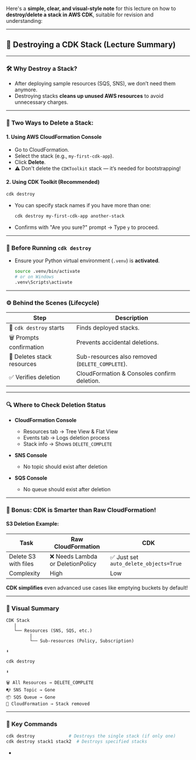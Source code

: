 Here's a **simple, clear, and visual-style note** for this lecture on how to **destroy/delete a stack in AWS CDK**, suitable for revision and understanding:

---

## 🧨 Destroying a CDK Stack (Lecture Summary)

---

### 🛠️ Why Destroy a Stack?

* After deploying sample resources (SQS, SNS), we don’t need them anymore.
* Destroying stacks **cleans up unused AWS resources** to avoid unnecessary charges.

---

### 📍 Two Ways to Delete a Stack:

#### 1. **Using AWS CloudFormation Console**

* Go to CloudFormation.
* Select the stack (e.g., `my-first-cdk-app`).
* Click **Delete**.
* ⚠️ Don't delete the `CDKToolkit` stack — it’s needed for bootstrapping!

#### 2. **Using CDK Toolkit (Recommended)**

```bash
cdk destroy
```

* You can specify stack names if you have more than one:

  ```bash
  cdk destroy my-first-cdk-app another-stack
  ```
* Confirms with "Are you sure?" prompt → Type `y` to proceed.

---

### 📁 Before Running `cdk destroy`

* Ensure your Python virtual environment (`.venv`) is **activated**.

  ```bash
  source .venv/bin/activate
  # or on Windows
  .venv\Scripts\activate
  ```

---

### ⚙️ Behind the Scenes (Lifecycle)

| Step                       | Description                                     |
| -------------------------- | ----------------------------------------------- |
| 🔄 `cdk destroy` starts    | Finds deployed stacks.                          |
| 🗑️ Prompts confirmation   | Prevents accidental deletions.                  |
| 🧹 Deletes stack resources | Sub-resources also removed (`DELETE_COMPLETE`). |
| ✅ Verifies deletion        | CloudFormation & Consoles confirm deletion.     |

---

### 🔍 Where to Check Deletion Status

* **CloudFormation Console**

  * Resources tab → Tree View & Flat View
  * Events tab → Logs deletion process
  * Stack info → Shows `DELETE_COMPLETE`

* **SNS Console**

  * No topic should exist after deletion

* **SQS Console**

  * No queue should exist after deletion

---

### 🎁 Bonus: CDK is Smarter than Raw CloudFormation!

#### S3 Deletion Example:

| Task                 | Raw CloudFormation               | CDK                                   |
| -------------------- | -------------------------------- | ------------------------------------- |
| Delete S3 with files | ❌ Needs Lambda or DeletionPolicy | ✅ Just set `auto_delete_objects=True` |
| Complexity           | High                             | Low                                   |

**CDK simplifies** even advanced use cases like emptying buckets by default!

---

### 📌 Visual Summary

```plaintext
CDK Stack
   |
   └── Resources (SNS, SQS, etc.)
         |
         └── Sub-resources (Policy, Subscription)

⬇️

cdk destroy

⬇️

🗑️ All Resources → DELETE_COMPLETE
📭 SNS Topic → Gone
📦 SQS Queue → Gone
🧾 CloudFormation → Stack removed
```

---

### 💬 Key Commands

```bash
cdk destroy             # Destroys the single stack (if only one)
cdk destroy stack1 stack2  # Destroys specified stacks
```

-
